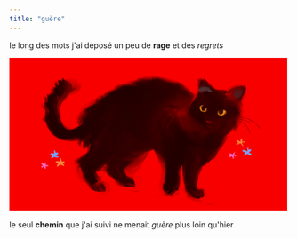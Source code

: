 ```yaml
---
title: "guère"
---
```

le long des mots
j'ai déposé
un peu de **rage**
et des *regrets*    

![chat noir sur fond rouge](/images/tumblr_oxsg836sf01r85hlio1_500.png)    

le seul **chemin**
que j'ai suivi
ne menait *guère*
plus loin qu'hier 